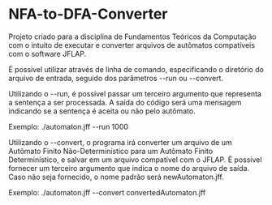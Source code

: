 # NFA-to-DFA-Converter

Projeto criado para a disciplina de Fundamentos Teóricos da Computação com o intuito de executar e converter arquivos de autômatos compatíveis com o software JFLAP.

É possivel utilizar através de linha de comando, especificando o diretório do arquivo de entrada, seguido dos parâmetros --run ou --convert.

Utilizando o --run, é possível passar um terceiro argumento que representa a sentença a ser processada. 
A saída do código será uma mensagem indicando se a sentença é aceita ou não pelo autômato.

Exemplo:
./automaton.jff --run 1000

Utilizando o --convert, o programa irá converter um arquivo de um Autômato Finito Não-Determinístico para um Autômato Finito Determinístico, 
e salvar em um arquivo compatível com o JFLAP. É possivel fornecer um terceiro argumento que indica o nome do arquivo de saída. Caso não seja fornecido,
o nome padrão será newAutomaton.jff.

Exemplo:
./automaton.jff --convert convertedAutomaton.jff
